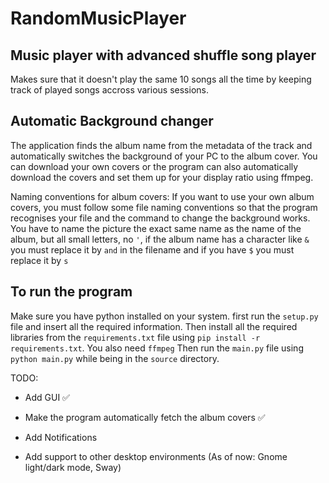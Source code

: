 # RandomMusicPlayer

## Music player with advanced shuffle song player

Makes sure that it doesn't play the same 10 songs all the time
by keeping track of played songs accross various sessions.

## Automatic Background changer

The application finds the album name from the metadata of the track and automatically
switches the background of your PC to the album cover. You can download your
own covers or the program can also automatically download the covers and set
them up for your display ratio using ffmpeg.

Naming conventions for album covers:
If you want to use your own album covers, you must follow some file naming
conventions so that the program recognises your file and the command to change
the background works. You have to name the picture the exact same name as the
name of the album, but all small letters, no `'`, if the album name has a character
like `&` you must replace it by `and` in the filename and if you have `$` you
must replace it by `s`

## To run the program

Make sure you have python installed on your system.
first run the `setup.py` file and insert all the required information.
Then install all the required libraries from the `requirements.txt` file
using `pip install -r requirements.txt`.
You also need `ffmpeg`
Then run the `main.py` file using `python main.py` while being in the `source`
directory.

TODO:

- Add GUI ✅

- Make the program automatically fetch the album covers ✅

- Add Notifications

- Add support to other desktop environments
  (As of now: Gnome light/dark mode, Sway)
